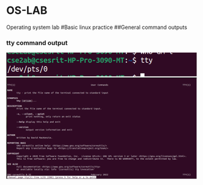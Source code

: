 # OS-LAB
Operating system lab
#Basic linux practice
##General command outputs
### tty command output
![tty command output](tty.png)
![manual command manual](mantty.png)
